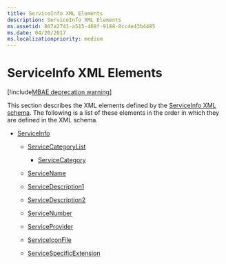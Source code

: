 ```yaml
---
title: ServiceInfo XML Elements
description: ServiceInfo XML Elements
ms.assetid: 807a2741-a515-468f-9188-0cc4e43b4485
ms.date: 04/20/2017
ms.localizationpriority: medium
---
```


# ServiceInfo XML Elements

[!include[MBAE deprecation warning](mbae-deprecation-warning.md)]

This section describes the XML elements defined by the [ServiceInfo XML schema](serviceinfo-xml-schema.md). The following is a list of these elements in the order in which they are defined in the XML schema.

-   [ServiceInfo](serviceinfo.md)

    -   [ServiceCategoryList](servicecategorylist.md)

        -   [ServiceCategory](servicecategory.md)

    -   [ServiceName](servicename.md)

    -   [ServiceDescription1](servicedescription1.md)

    -   [ServiceDescription2](servicedescription2.md)

    -   [ServiceNumber](servicenumber.md)

    -   [ServiceProvider](serviceprovider.md)

    -   [ServiceIconFile](serviceiconfile.md)

    -   [ServiceSpecificExtension](servicespecificextension.md)

 

 





